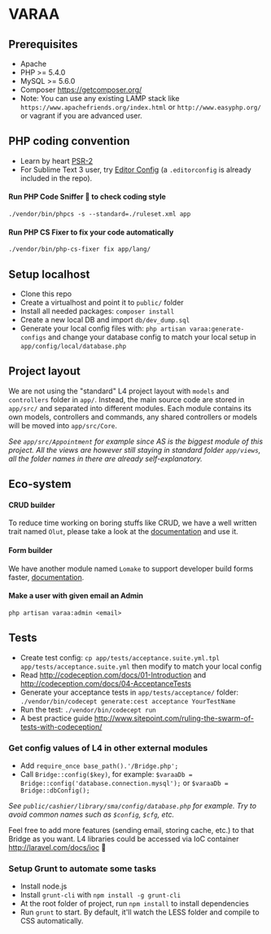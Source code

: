 # VARAA

## Prerequisites
- Apache
- PHP >= 5.4.0
- MySQL >= 5.6.0
- Composer https://getcomposer.org/
- Note: You can use any existing LAMP stack like
 `https://www.apachefriends.org/index.html`
  or `http://www.easyphp.org/` or vagrant if you are advanced user.

## PHP coding convention
- Learn by heart [PSR-2](http://www.php-fig.org/psr/psr-2/)
- For Sublime Text 3 user, try [Editor Config](http://editorconfig.org/)
(a `.editorconfig` is already included in the repo).

#### Run PHP Code Sniffer :gun: to check coding style
`./vendor/bin/phpcs -s --standard=./ruleset.xml app`

#### Run PHP CS Fixer to fix your code automatically
`./vendor/bin/php-cs-fixer fix app/lang/`

## Setup localhost
- Clone this repo
- Create a virtualhost and point it to `public/` folder
- Install all needed packages: `composer install`
- Create a new local DB and import `db/dev_dump.sql`
- Generate your local config files with: `php artisan varaa:generate-configs`
and change your database config to match your local setup in `app/config/local/database.php`

## Project layout
We are not using the "standard" L4 project layout with `models` and `controllers` folder in `app/`. Instead, the main source code are stored in `app/src/` and separated into different modules. Each module contains its own models, controllers and commands, any shared controllers or models will be moved into `app/src/Core`.

_See `app/src/Appointment` for example since AS is the biggest module of this project._
_All the views are however still staying in standard folder `app/views`, all the folder names in there are already self-explanatory._

## Eco-system

#### CRUD builder
To reduce time working on boring stuffs like CRUD, we have a well written trait named `Olut`, please take a look at the [documentation](app/src/Olut/README.md) and use it.

#### Form builder
We have another module named `Lomake` to support developer build forms faster, [documentation](app/src/Lomake/README.md).

#### Make a user with given email an Admin
`php artisan varaa:admin <email>`

## Tests
- Create test config: `cp app/tests/acceptance.suite.yml.tpl app/tests/acceptance.suite.yml` then modify to match your local config
- Read http://codeception.com/docs/01-Introduction and http://codeception.com/docs/04-AcceptanceTests
- Generate your acceptance tests in `app/tests/acceptance/` folder:
`./vendor/bin/codecept generate:cest acceptance YourTestName`
- Run the test: `./vendor/bin/codecept run`
- A best practice guide http://www.sitepoint.com/ruling-the-swarm-of-tests-with-codeception/


### Get config values of L4 in other external modules

- Add `require_once base_path().'/Bridge.php';`
- Call `Bridge::config($key)`, for example: `$varaaDb = Bridge::config('database.connection.mysql');` or `$varaaDb = Bridge::dbConfig();`

_See `public/cashier/library/sma/config/database.php` for example. Try to avoid common names such as `$config`, `$cfg`, etc._

Feel free to add more features (sending email, storing cache, etc.) to that Bridge as you want. L4 libraries could be accessed via IoC container http://laravel.com/docs/ioc :dancers:

### Setup Grunt to automate some tasks

- Install node.js
- Install `grunt-cli` with `npm install -g grunt-cli`
- At the root folder of project, run `npm install` to install dependencies
- Run `grunt` to start. By default, it'll watch the LESS folder and compile to
CSS automatically.
